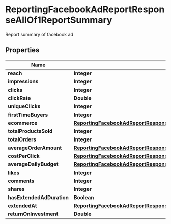 

# ReportingFacebookAdReportResponseAllOf1ReportSummary

Report summary of facebook ad

## Properties

| Name | Type | Description | Notes |
|------------ | ------------- | ------------- | -------------|
|**reach** | **Integer** |  |  [optional] |
|**impressions** | **Integer** |  |  [optional] |
|**clicks** | **Integer** |  |  [optional] |
|**clickRate** | **Double** |  |  [optional] |
|**uniqueClicks** | **Integer** |  |  [optional] |
|**firstTimeBuyers** | **Integer** |  |  [optional] |
|**ecommerce** | [**ReportingFacebookAdReportResponseAllOf1ReportSummaryEcommerce**](ReportingFacebookAdReportResponseAllOf1ReportSummaryEcommerce.md) |  |  [optional] |
|**totalProductsSold** | **Integer** |  |  [optional] |
|**totalOrders** | **Integer** |  |  [optional] |
|**averageOrderAmount** | [**ReportingFacebookAdReportResponseAllOf1ReportSummaryAverageOrderAmount**](ReportingFacebookAdReportResponseAllOf1ReportSummaryAverageOrderAmount.md) |  |  [optional] |
|**costPerClick** | [**ReportingFacebookAdReportResponseAllOf1ReportSummaryAverageOrderAmount**](ReportingFacebookAdReportResponseAllOf1ReportSummaryAverageOrderAmount.md) |  |  [optional] |
|**averageDailyBudget** | [**ReportingFacebookAdReportResponseAllOf1ReportSummaryAverageOrderAmount**](ReportingFacebookAdReportResponseAllOf1ReportSummaryAverageOrderAmount.md) |  |  [optional] |
|**likes** | **Integer** |  |  [optional] |
|**comments** | **Integer** |  |  [optional] |
|**shares** | **Integer** |  |  [optional] |
|**hasExtendedAdDuration** | **Boolean** |  |  [optional] |
|**extendedAt** | [**ReportingFacebookAdReportResponseAllOf1ReportSummaryExtendedAt**](ReportingFacebookAdReportResponseAllOf1ReportSummaryExtendedAt.md) |  |  [optional] |
|**returnOnInvestment** | **Double** |  |  [optional] |




